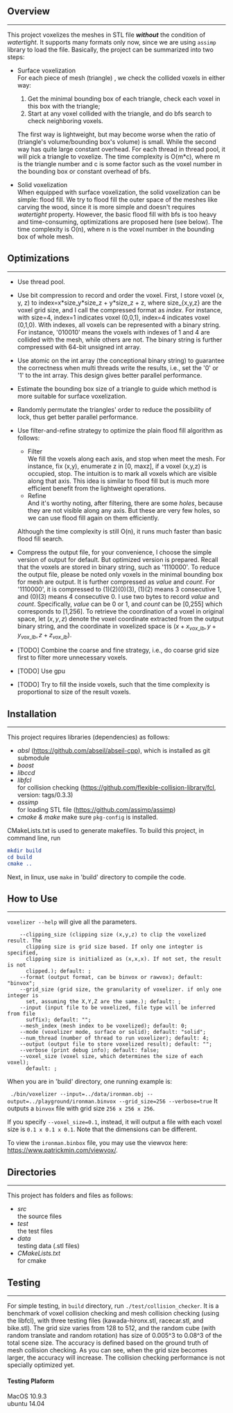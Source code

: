 
## Overview


----------


This project voxelizes the meshes in STL file ***without*** the condition of *watertight*. It supports many formats only now, since we are using `assimp` library to load the file. Basically, the project can be summarized into two steps:

- Surface voxelization  
    For each piece of mesh (triangle) , we check the collided voxels in either way: 
    1. Get the minimal bounding box of each triangle, check each voxel in this box with the triangle;
    2. Start at any voxel collided with the triangle, and do bfs search to check neighboring voxels.   
    
    The first way is lightweight, but may become worse when the ratio of (triangle's volume/bounding box's volume) is small. While the second way has quite large constant overhead. For each thread in thread pool, it will pick a triangle to voxelize. The time complexity is O(m*c), where m is the triangle number and c is some factor such as the voxel number in the bounding box or constant overhead of bfs.
- Solid voxelization  
    When equipped with surface voxelization, the solid voxelization can be simple: flood fill. We try to flood fill the outer space of the meshes like carving the wood, since it is more simple and doesn't requires *watertight* property. However, the basic flood fill with bfs is too heavy and time-consuming, optimizations are proposed here (see below). The time complexity is O(n), where n is the voxel number in the bounding box of whole mesh.

## Optimizations
----------

- Use thread pool. 
- Use bit compression to record and order the voxel. First, I store voxel (x, y, z) to index=x\*size_y\*size_z + y\*size_z + z, where size_{x,y,z} are the voxel grid size, and I call the compressed format as *index*. For instance, with size=4, index=1 indicates voxel (0,0,1), index=4 indicates voxel (0,1,0). With indexes, all voxels can be represented with a binary string. For instance, '010010' means the voxels with indexes of 1 and 4 are collided with the mesh, while others are not. The binary string is further compressed with 64-bit unsigned int array.
- Use atomic<unsigned int> on the int array (the conceptional binary string) to guarantee the correctness when multi threads write the results, i.e., set the '0' or '1' to the int array. This design gives better parallel performance.
- Estimate the bounding box size of a triangle to guide which method is more suitable for surface voxelization.
- Randomly permutate the triangles' order to reduce the possibility of lock, thus get better parallel performance.
- Use filter-and-refine strategy to optimize the plain flood fill algorithm as follows: 
  - Filter  
  We fill the voxels along each axis, and stop when meet the mesh. For instance, fix (x,y), enumerate z in [0, maxz], if a voxel (x,y,z) is occupied, stop. The intuition is to mark all voxels which are visible along that axis. This idea is similar to flood fill but is much more efficient benefit from the lightweight operations. 
  - Refine  
  And it's worthy noting, after filtering, there are some *holes*, because they are not visible along any axis. But these are very few holes, so we can use flood fill again on them efficiently. 
  
  Although the time complexity is still O(n), it runs much faster than basic flood fill search.
- Compress the output file, for your convenience, I choose the simple version of output for default. But optimized version is prepared. Recall that the voxels are stored in binary string, such as '1110000'. To reduce the output file, please be noted only voxels in the minimal bounding box for mesh are output. It is further compressed as $value$ and $count$. For '1110000', it is compressed to (1)(2)(0)(3), (1)(2) means 3 consecutive 1, and (0)(3) means 4 consecutive 0. I use two bytes to record $value$ and $count$. Specifically, $value$ can be 0 or 1, and $count$ can be [0,255] which corresponds to [1,256]. To retrieve the coordination of a voxel in original space, let $(x,y,z)$ denote the voxel coordinate extracted from the output binary string, and the coordinate in voxelized space is $(x+x_{vox\_lb},y+y_{vox\_lb},z+z_{vox\_lb})$.
- [TODO] Combine the coarse and fine strategy, i.e., do coarse grid size first to filter more unnecessary voxels.
- [TODO] Use gpu
- [TODO] Try to fill the inside voxels, such that the time complexity is proportional to size of the result voxels.

## Installation


----------


This project requires libraries (dependencies) as follows:
- *absl* (https://github.com/abseil/abseil-cpp), which is installed as git submodule
- *boost*
- *libccd*
- *libfcl*    
  for collision checking (https://github.com/flexible-collision-library/fcl, version: tags/0.3.3)
- *assimp*  
    for loading STL file (https://github.com/assimp/assimp)
- *cmake & make*
    make sure `pkg-config` is installed.


CMakeLists.txt is used to generate makefiles. To build this project, in command line, run

``` cmake
mkdir build
cd build
cmake ..
```

Next, in linux, use `make` in 'build' directory to compile the code. 

## How to Use


----------

`voxelizer --help` will give all the parameters.

```Allowed options:
    --clipping_size (clipping size (x,y,z) to clip the voxelized result. The
      clipping size is grid size based. If only one integter is specified,
      clipping size is initialized as (x,x,x). If not set, the result is not
      clipped.); default: ;
    --format (output format, can be binvox or rawvox); default: "binvox";
    --grid_size (grid size, the granularity of voxelizer. if only one integer is
      set, assuming the X,Y,Z are the same.); default: ;
    --input (input file to be voxelized, file type will be inferred from file
      suffix); default: "";
    --mesh_index (mesh index to be voxelized); default: 0;
    --mode (voxelizer mode, surface or solid); default: "solid";
    --num_thread (number of thread to run voxelizer); default: 4;
    --output (output file to store voxelized result); default: "";
    --verbose (print debug info); default: false;
    --voxel_size (voxel size, which determines the size of each voxel);
      default: ;    
```

<!--- Output (voxel file format, it is wrote in `binvox` or `rawvox` mode, the 'read_rawvox.cpp' in test folder provides a sample code to load the .rawvox file.) `rawvox` is the following format:-->
<!--  - header-->
<!--    - size_x, size_y, size_z   -->
<!--    three integer denotes the size of grid system, e.g., 256, 256, 256-->
<!--    - lowerbound_x lowerbound_y lowerbound_z  -->
<!--    three doubles denote the lower bound of the original system, e.g., -0.304904 -0.304904 -0.304904-->
<!--    - voxel_size   -->
<!--    one double denotes the unit size of a voxel in original system, e.g., 0.00391916-->
<!--  - data-->
<!--    - x y z  -->
<!--    three integers denote the voxel coordinate in grid system, e.g, 30 66 194-->
<!--        - ...   -->
<!--When we have the voxel (x,y,z), we can get the box in original space as follows: (lowerbound_x + x\*voxel_size, lowerbound_y + y\*voxel_size, lowerbound_z + z\*voxel_size), (lowerbound_x + (x+1)\*voxel_size, lowerbound_y + (y+1)\*voxel_size, lowerbound_z + (z+1)\*voxel_size).-->

When you are in 'build' directory, one running example is: 

``` ./bin/voxelizer --input=../data/ironman.obj --output=../playground/ironman.binvox --grid_size=256 --verbose=true```
It outputs a `binvox` file with grid size `256 x 256 x 256`.

If you specify `--voxel_size=0.1`, instead, it will output a file with each voxel size is `0.1 x 0.1 x 0.1`. Note that the dimensions can be different.

To view the `ironman.binbox` file, you may use the viewvox here: https://www.patrickmin.com/viewvox/.


<!--For your reference, the pseudo output code for output is:-->

<!--```C++-->
<!--ofstream* output = new ofstream(p_file.c_str(), ios::out | ios::binary);-->
<!--*output << size_x << " " << size_y << " " << size_z << endl;-->
<!--*output << lowerbound_x << " " << lowerbound_y << " " << lowerbound_z << endl;-->
<!--*output << voxel_size << endl;-->
<!--for (x,y,z) in voxels:-->
<!--  *output << x << " " << y << " " << z << endl;-->
<!--```-->
    


<!--  - header
    - $x_{grid\size_}y_{grid\size_}z_{grid\size_}$
    three integer denote the grid sizes, e.g., 256 256 256
    - $x_{lb}y_{lb}z_{lb}$  
    three doubles denote the lower bounds of the original space, e.g., -0.304904 -0.304904 -0.304904
    - $x_{vox\unit_}y_{vox\unit_}z_{vox\unit_}$  
    three doubles denote the a voxel's size in original space, e.g., 0.00783833 0.00783833 0.00783833
    - $x_{vox\_lb}$$y_{vox\_lb}$$z_{vox\_lb}$
    three integers denote the lower bound of minimal bounding box in voxelized space, e.g., 30 0 8
        - $x_{vox\size_}$$y_{vox\size_}$$z_{vox\size_}$
    three integers denote the minimal bounding box's size in voxelized space, e.g., 
  - data  
    - $value_{01}count_{[0,255]}$...  
    Recall that the voxels are stored in binary string, such as '1110000'. To reduce the output file, please be noted only voxels in the minimal bounding box for mesh are output. It is further compressed as $value$ and $count$. For '1110000', it is compressed to (1)(2)(0)(3), (1)(2) means 3 consecutive 1, and (0)(3) means 4 consecutive 0. I use two bytes to record $value$ and $count$. Specifically, $value$ can be 0 or 1, and $count$ can be [0,255] which corresponds to [1,256]. To retrieve the coordination of a voxel in original space, let $(x,y,z)$ denote the voxel coordinate extracted from the output binary string, and the coordinate in voxelized space is $(x+x_{vox\_lb},y+y_{vox\_lb},z+z_{vox\_lb})$.
-->



## Directories


----------


This project has folders and files as follows:

 - *src*    
    the source files
 - *test*    
    the test files
 - *data*    
    testing data (.stl files)
 - *CMakeLists.txt*    
    for cmake
    
## Testing


----------

For simple testing, in `build` directory, run  ```./test/collision_checker```.
It is a benchmark of voxel collision checking and mesh collision checking (using the libfcl), with three testing files (kawada-hironx.stl, racecar.stl, and bike.stl). The grid size varies from 128 to 512, and the random cube (with random translate and random rotation) has size of 0.005^3 to 0.08^3 of the total scene size. The accuracy is defined based on the ground truth of mesh collision checking. As you can see, when the grid size becomes larger, the accuracy will increase. The collision checking performance is not specially optimized yet.

#### Testing Plaform
MacOS 10.9.3    
ubuntu 14.04